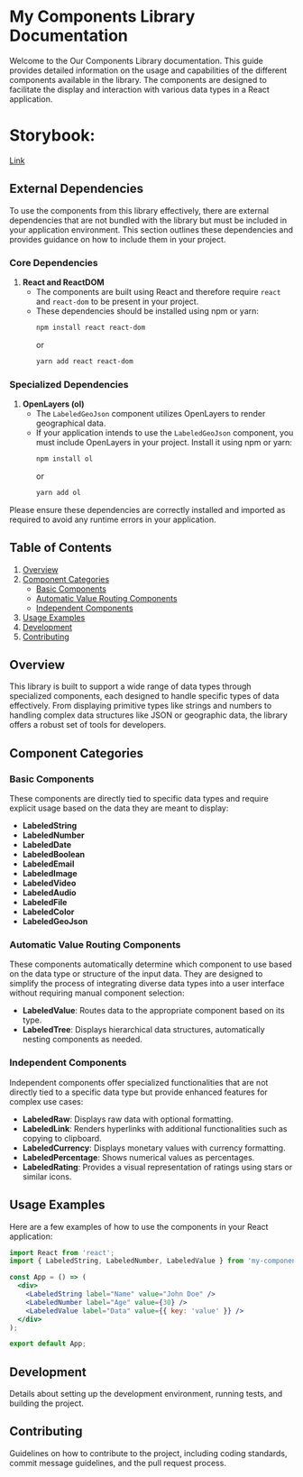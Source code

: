 
# My Components Library Documentation

Welcome to the Our Components Library documentation. This guide provides detailed information on the usage and capabilities of the different components available in the library. The components are designed to facilitate the display and interaction with various data types in a React application.

# Storybook:

[Link](https://gestion-cirrus.github.io/labeled-value/?path=/story/basic-media-labeledaudio--default)

## External Dependencies

To use the components from this library effectively, there are external dependencies that are not bundled with the library but must be included in your application environment. This section outlines these dependencies and provides guidance on how to include them in your project.

### Core Dependencies

1. **React and ReactDOM**
   - The components are built using React and therefore require `react` and `react-dom` to be present in your project.
   - These dependencies should be installed using npm or yarn:
     ```bash
     npm install react react-dom
     ```
     or
     ```bash
     yarn add react react-dom
     ```

### Specialized Dependencies

1. **OpenLayers (ol)**
   - The `LabeledGeoJson` component utilizes OpenLayers to render geographical data.
   - If your application intends to use the `LabeledGeoJson` component, you must include OpenLayers in your project. Install it using npm or yarn:
     ```bash
     npm install ol
     ```
     or
     ```bash
     yarn add ol
     ```

Please ensure these dependencies are correctly installed and imported as required to avoid any runtime errors in your application.


## Table of Contents

1. [Overview](#overview)
2. [Component Categories](#component-categories)
   - [Basic Components](#basic-components)
   - [Automatic Value Routing Components](#automatic-value-routing-components)
   - [Independent Components](#independent-components)
3. [Usage Examples](#usage-examples)
4. [Development](#development)
5. [Contributing](#contributing)

## Overview

This library is built to support a wide range of data types through specialized components, each designed to handle specific types of data effectively. From displaying primitive types like strings and numbers to handling complex data structures like JSON or geographic data, the library offers a robust set of tools for developers.

## Component Categories

### Basic Components

These components are directly tied to specific data types and require explicit usage based on the data they are meant to display:

- **LabeledString**
- **LabeledNumber**
- **LabeledDate**
- **LabeledBoolean**
- **LabeledEmail**
- **LabeledImage**
- **LabeledVideo**
- **LabeledAudio**
- **LabeledFile**
- **LabeledColor**
- **LabeledGeoJson**

### Automatic Value Routing Components

These components automatically determine which component to use based on the data type or structure of the input data. They are designed to simplify the process of integrating diverse data types into a user interface without requiring manual component selection:

- **LabeledValue**: Routes data to the appropriate component based on its type.
- **LabeledTree**: Displays hierarchical data structures, automatically nesting components as needed.

### Independent Components

Independent components offer specialized functionalities that are not directly tied to a specific data type but provide enhanced features for complex use cases:

- **LabeledRaw**: Displays raw data with optional formatting.
- **LabeledLink**: Renders hyperlinks with additional functionalities such as copying to clipboard.
- **LabeledCurrency**: Displays monetary values with currency formatting.
- **LabeledPercentage**: Shows numerical values as percentages.
- **LabeledRating**: Provides a visual representation of ratings using stars or similar icons.

## Usage Examples

Here are a few examples of how to use the components in your React application:

```jsx
import React from 'react';
import { LabeledString, LabeledNumber, LabeledValue } from 'my-components-library';

const App = () => (
  <div>
    <LabeledString label="Name" value="John Doe" />
    <LabeledNumber label="Age" value={30} />
    <LabeledValue label="Data" value={{ key: 'value' }} />
  </div>
);

export default App;
```

## Development

Details about setting up the development environment, running tests, and building the project.

## Contributing

Guidelines on how to contribute to the project, including coding standards, commit message guidelines, and the pull request process.
